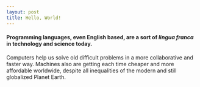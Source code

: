 ```yaml
---
layout: post
title: Hello, World!
---
```

#### Programming languages, even English based, are a sort of *lingua franca* in technology and science today.

Computers help us solve old difficult problems in a more collaborative and faster way. Machines also are getting each time cheaper and more affordable worldwide, despite all inequalities of the modern and still globalized Planet Earth.

